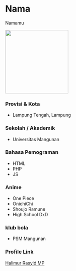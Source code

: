 # Nama
Namamu

<img src="https://avatars.githubusercontent.com/rasyid2027" width="200" height="200" align="center"/>

### Provisi & Kota
- Lampung Tengah, Lampung

### Sekolah / Akademik
- Universitas Mangunan
 
### Bahasa Pemograman

- HTML
- PHP
- JS

### Anime

- One Piece
- OnichiChi
- Shoujo Ramune
- High School DxD

### klub bola

- PSM Mangunan

### Profile Link

[Halimur Rasyid MP](https://github.com/rasyid2027)
